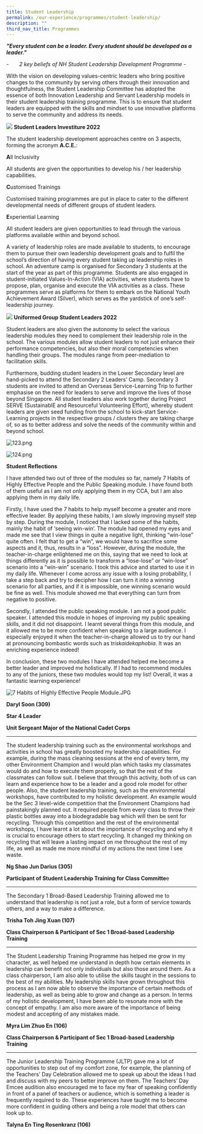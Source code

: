 ```yaml
---
title: Student Leadership
permalink: /our-experience/programmes/student-leadership/
description: ""
third_nav_title: Programmes
---
```

**_"Every student can be a leader. Every student should be developed as a leader."_**

\-       _2 key beliefs of NH Student Leadership Development Programme -_

  

With the vision on developing values-centric leaders who bring positive changes to the community by serving others through their innovation and thoughtfulness, the Student Leadership Committee has adopted the essence of both Innovation Leadership and Servant Leadership models in their student leadership training programme. This is to ensure that student leaders are equipped with the skills and mindset to use innovative platforms to serve the community and address its needs.

![](/images/2E2A2324.jpg)
**Student Leaders Investiture 2022** 

The student leadership development approaches centre on 3 aspects, forming the acronym **A.C.E.**:

**A**ll Inclusivity

All students are given the opportunities to develop his / her leadership capabilities.

**C**ustomised Trainings

Customised training programmes are put in place to cater to the different developmental needs of different groups of student leaders.

**E**xperiential Learning

All student leaders are given opportunities to lead through the various platforms available within and beyond school.

A variety of leadership roles are made available to students, to encourage them to pursue their own leadership development goals and to fulfil the school’s direction of having every student taking up leadership roles in school. An adventure camp is organised for Secondary 3 students at the start of the year as part of this programme. Students are also engaged in student-initiated Values-In-Action (VIA) activities, where students have to propose, plan, organise and execute the VIA activities as a class. These programmes serve as platforms for them to embark on the National Youth Achievement Award (Silver), which serves as the yardstick of one’s self-leadership journey.

![](/images/UG%20Student%20Leaders.jpeg)
**Uniformed Group Student Leaders 2022** 

Student leaders are also given the autonomy to select the various leadership modules they need to complement their leadership role in the school. The various modules allow student leaders to not just enhance their performance competencies, but also their moral competencies when handling their groups. The modules range from peer-mediation to facilitation skills.

Furthermore, budding student leaders in the Lower Secondary level are hand-picked to attend the Secondary 2 Leaders’ Camp. Secondary 3 students are invited to attend an Overseas Service-Learning Trip to further emphasise on the need for leaders to serve and improve the lives of those beyond Singapore. All student leaders also work together during Project SERVE (SustainablE and Resourceful Volunteering Effort), whereby student leaders are given seed funding from the school to kick-start Service-Learning projects in the respective groups / clusters they are taking charge of, so as to better address and solve the needs of the community within and beyond school.

  
![123.png](/images/123.png)

![124.png](/images/124.png)

**Student Reflections**  

I have attended two out of three of the modules so far, namely 7 Habits of Highly Effective People and the Public Speaking module. I have found both of them useful as I am not only applying them in my CCA, but I am also applying them in my daily life.

Firstly, I have used the 7 habits to help myself become a greater and more effective leader. By applying these habits, I am slowly improving myself step by step. During the module, I noticed that I lacked some of the habits, mainly the habit of ‘seeing win-win’. The module had opened my eyes and made me see that I view things in quite a negative light, thinking “win-lose” quite often. I felt that to get a “win”, we would have to sacrifice some aspects and it, thus, results in a “loss”. However, during the module, the teacher-in-charge enlightened me on this, saying that we need to look at things differently as it is possible to transform a “lose-lose” or “win-lose” scenario into a “win-win” scenario. I took this advice and started to use it in my daily life. Whenever I come across any issue with a losing probability, I take a step back and try to decipher how I can turn it into a winning scenario for all parties, and if it is impossible, one winning scenario would be fine as well. This module showed me that everything can turn from negative to positive.

Secondly, I attended the public speaking module. I am not a good public speaker. I attended this module in hopes of improving my public speaking skills, and it did not disappoint. I learnt several things from this module, and it allowed me to be more confident when speaking to a large audience. I especially enjoyed it when the teacher-in-charge allowed us to try our hand at pronouncing bombastic words such as _triskaidekaphobia_. It was an enriching experience indeed!

In conclusion, these two modules I have attended helped me become a better leader and improved me holistically. If I had to recommend modules to any of the juniors, these two modules would top my list! Overall, it was a fantastic learning experience!

![7 Habits of Highly Effective People Module.JPG](/images/habitshighlyeffective.png)

**Daryl Soon (309)**

**Star 4 Leader**

**Unit Sergeant Major of the National Cadet Corps**

  

* * *

The student leadership training such as the environmental workshops and activities in school has greatly boosted my leadership capabilities. For example, during the mass cleaning sessions at the end of every term, my other Environment Champion and I would plan which tasks my classmates would do and how to execute them properly, so that the rest of the classmates can follow suit. I believe that through this activity, both of us can learn and experience how to be a leader and a good role model for other people. Also, the student leadership training, such as the environmental workshops, have contributed to my holistic development. An example would be the Sec 3 level-wide competition that the Environment Champions had painstakingly planned out. It required people from every class to throw their plastic bottles away into a biodegradable bag which will then be sent for recycling. Through this competition and the rest of the environmental workshops, I have learnt a lot about the importance of recycling and why it is crucial to encourage others to start recycling. It changed my thinking on recycling that will leave a lasting impact on me throughout the rest of my life, as well as made me more mindful of my actions the next time I see waste.

**Ng Shao Jun Darius (305)**

**Participant of Student Leadership Training for Class Committe**e

  

* * *

  

The Secondary 1 Broad-Based Leadership Training allowed me to understand that leadership is not just a role, but a form of service towards others, and a way to make a difference. 

**Trisha Toh Jing Xuan (107)**

**Class Chairperson & Participant of Sec 1 Broad-based Leadership Training**

  

* * *

  

The Student Leadership Training Programme has helped me grow in my character, as well helped me understand in depth how certain elements in leadership can benefit not only individuals but also those around them. As a class chairperson, I am also able to utilise the skills taught in the sessions to the best of my abilities. My leadership skills have grown throughout this process as I am now able to observe the importance of certain methods of leadership, as well as being able to grow and change as a person. In terms of my holistic development, I have been able to resonate more with the concept of empathy. I am also more aware of the importance of being modest and accepting of any mistakes made.

**Myra Lim Zhuo En (106)**

**Class Chairperson & Participant of Sec 1 Broad-based Leadership Training**

  

* * *

  

The Junior Leadership Training Programme (JLTP) gave me a lot of opportunities to step out of my comfort zone, for example, the planning of the Teachers’ Day Celebration allowed me to speak up about the ideas I had and discuss with my peers to better improve on them. The Teachers’ Day Emcee audition also encouraged me to face my fear of speaking confidently in front of a panel of teachers or audience, which is something a leader is frequently required to do. These experiences have taught me to become more confident in guiding others and being a role model that others can look up to.

**Talyna En Ting Rosenkranz (106)**